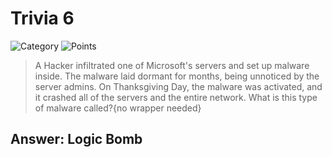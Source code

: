 # Trivia 6

![Category](http://img.shields.io/badge/Category-Trivia-orange?style=for-the-badge) ![Points](http://img.shields.io/badge/Points-100-brightgreen?style=for-the-badge)

> A Hacker infiltrated one of Microsoft's servers and set up malware inside. The malware laid dormant for months, being unnoticed by the server admins. On Thanksgiving Day, the malware was activated, and it crashed all of the servers and the entire network. What is this type of malware called?{no wrapper needed}

## Answer: Logic Bomb
